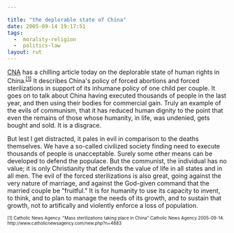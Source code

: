 ```yaml
---

title: "the deplorable state of China"
date: 2005-09-14 19:17:51
tags:
  -  morality-religion
  -  politics-law
layout: rut
---
```


<p><a href="http://www.catholicnewsagency.com">CNA</a> has a chilling article today on the deplorable state of human rights in China.<sup><a href="http://www.catholicnewsagency.com/new.php?n=4883">[1]</a></sup> It describes China's policy of forced abortions and forced sterilizations in support of its inhumane policy of one child per couple.  It goes on to talk about China having executed thousands of people in the last year, and then using their bodies for commercial gain.  Truly an example of the evils of communism, that it has reduced human dignity to the point that even the remains of those whose humanity, in life, was undenied, gets bought and sold. It is a disgrace.</p>  <p>But lest I get distracted, it pales in evil in comparison to the deaths themselves.  We have a so-called civilized society finding need to execute thousands of people is unacceptable.  Surely some other means can be developed to defend the populace.  But the communist, the individual has no value; it is only Christianity that defends the value of life in all states and in all men. The evil of the forced sterilizations is also great, going against the very nature of marriage, and against the God-given command that the married couple be "fruitful."  It is for humanity to use its capacity to invent, to think, and to plan to manage the needs of its growth, and to sustain that growth, not to artifically and violently enforce a loss of population.</p>  <font size="-2"> [1] Catholic News Agency.  "Mass sterilizations taking place in China" Catholic News Agency 2005-09-14. http://www.catholicnewsagency.com/new.php?n=4883 </font>

